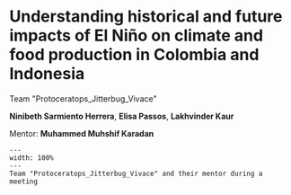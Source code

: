 # Understanding historical and future impacts of El Niño on climate and food production in Colombia and Indonesia

Team "Protoceratops_Jitterbug_Vivace"

**Ninibeth Sarmiento Herrera**, **Elisa Passos**, **Lakhvinder Kaur**

Mentor: **Muhammed Muhshif Karadan**

```{figure} team-photos/team_project12.jpeg
---
width: 100%
---
Team "Protoceratops_Jitterbug_Vivace" and their mentor during a meeting
```

